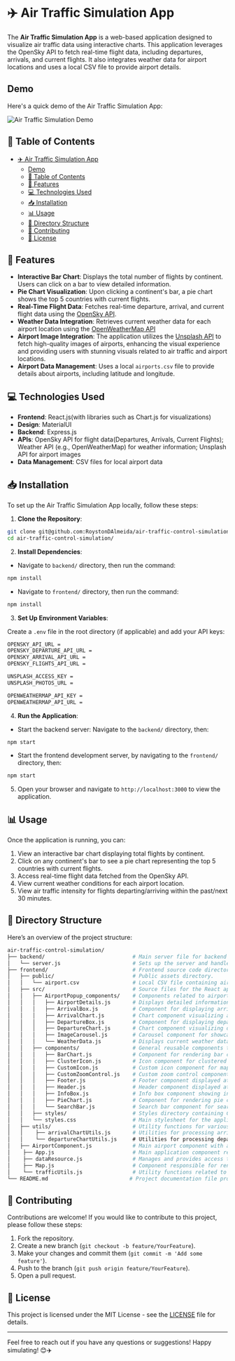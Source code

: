 # ✈️ Air Traffic Simulation App

The **Air Traffic Simulation App** is a web-based application designed to visualize air traffic data using interactive charts. This application leverages the OpenSky API to fetch real-time flight data, including departures, arrivals, and current flights. It also integrates weather data for airport locations and uses a local CSV file to provide airport details.

## Demo

Here's a quick demo of the Air Traffic Simulation App:

![Air Traffic Simulation Demo](./frontend/public/demo_optimized.gif)

## 📖 Table of Contents

- [✈️ Air Traffic Simulation App](#️-air-traffic-simulation-app)
  - [Demo](#demo)
  - [📖 Table of Contents](#-table-of-contents)
  - [🚀 Features](#-features)
  - [💻 Technologies Used](#-technologies-used)
  - [📥 Installation](#-installation)
  - [📊 Usage](#-usage)
  - [📂 Directory Structure](#-directory-structure)
  - [🤝 Contributing](#-contributing)
  - [📄 License](#-license)

## 🚀 Features

- **Interactive Bar Chart**: Displays the total number of flights by continent. Users can click on a bar to view detailed information.
- **Pie Chart Visualization**: Upon clicking a continent's bar, a pie chart shows the top 5 countries with current flights.
- **Real-Time Flight Data**: Fetches real-time departure, arrival, and current flight data using the [OpenSky API](https://opensky-network.org/).
- **Weather Data Integration**: Retrieves current weather data for each airport location
using the [OpenWeatherMap API](https://openweathermap.org/)
- **Airport Image Integration**: The application utilizes the [Unsplash API](https://unsplash.com/) to fetch high-quality images of airports, enhancing the visual experience and providing users with stunning visuals related to air traffic and airport locations.
- **Airport Data Management**: Uses a local `airports.csv` file to provide details about airports, including latitude and longitude.

## 💻 Technologies Used

- **Frontend**: React.js(with libraries such as Chart.js for visualizations)
- **Design**: MaterialUI
- **Backend**: Express.js
- **APIs**: OpenSky API for flight data(Departures, Arrivals, Current Flights); Weather API (e.g., OpenWeatherMap) for weather information; Unsplash API for airport images
- **Data Management**: CSV files for local airport data

## 📥 Installation

To set up the Air Traffic Simulation App locally, follow these steps:

1. **Clone the Repository**:

```bash
git clone git@github.com:RoystonDAlmeida/air-traffic-control-simulation.git
cd air-traffic-control-simulation/
```

2. **Install Dependencies**:

- Navigate to `backend/` directory, then run the command:
```bash
npm install
```

- Navigate to `frontend/` directory, then run the command:
```bash
npm install
```

3. **Set Up Environment Variables**:

Create a `.env` file in the root directory (if applicable) and add your API keys:

```bash
OPENSKY_API_URL = 
OPENSKY_DEPARTURE_API_URL =
OPENSKY_ARRIVAL_API_URL = 
OPENSKY_FLIGHTS_API_URL =

UNSPLASH_ACCESS_KEY =
UNSPLASH_PHOTOS_URL =

OPENWEATHERMAP_API_KEY = 
OPENWEATHERMAP_API_URL =
```

4. **Run the Application**:

- Start the backend server:
Navigate to the `backend/` directory, then:

```bash
npm start
```
- Start the frontend development server, by navigating to the `frontend/` directory, then:

```bash
npm start
```

5. Open your browser and navigate to `http://localhost:3000` to view the application.

## 📊 Usage

Once the application is running, you can:

1. View an interactive bar chart displaying total flights by continent.
2. Click on any continent's bar to see a pie chart representing the top 5 countries with current flights.
3. Access real-time flight data fetched from the OpenSky API.
4. View current weather conditions for each airport location.
5. View air traffic intensity for flights departing/arriving within the past/next 30 minutes.

## 📂 Directory Structure

Here’s an overview of the project structure:

```bash
air-traffic-control-simulation/
├── backend/                            # Main server file for backend operations.
│   └── server.js                       # Sets up the server and handles API requests.
├── frontend/                           # Frontend source code directory.
│   ├── public/                         # Public assets directory.
│   │   └── airport.csv                 # Local CSV file containing airport data.
│   ├── src/                            # Source files for the React application.
│   │   ├── AirportPopup_components/    # Components related to airport popups.
│   │   │   ├── AirportDetails.js       # Displays detailed information about selected airports.
│   │   │   ├── ArrivalBox.js           # Component for displaying arrival flight details.
│   │   │   ├── ArrivalChart.js         # Chart component visualizing arrival flights data.
│   │   │   ├── DepartureBox.js         # Component for displaying departure flight details.
│   │   │   ├── DepartureChart.js       # Chart component visualizing departure flights data.
│   │   │   ├── ImageCarousel.js        # Carousel component for showcasing airport images.
│   │   │   └── WeatherData.js          # Displays current weather data for airports.
│   │   ├── components/                 # General reusable components throughout the app.
│   │   │   ├── BarChart.js             # Component for rendering bar chart visualizations.
│   │   │   ├── ClusterIcon.js          # Icon component for clustered markers on maps.
│   │   │   ├── CustomIcon.js           # Custom icon component for map markers.
│   │   │   ├── CustomZoomControl.js    # Custom zoom control component for maps.
│   │   │   ├── Footer.js               # Footer component displayed at the bottom of the app.
│   │   │   ├── Header.js               # Header component displayed at the top of the app.
│   │   │   ├── InfoBox.js              # Info box component showing information on maps.
│   │   │   ├── PieChart.js             # Component for rendering pie chart visualizations.
│   │   │   └── SearchBar.js            # Search bar component for searching airports.
│   │   ├── styles/                     # Styles directory containing CSS files.
│   │   └── styles.css                  # Main stylesheet for the application’s styling.
│   ├── utils/                          # Utility functions for various functionalities.
│   │    ├── arrivalChartUtils.js       # Utilities for processing arrival chart data.
│   │    └── departureChartUtils.js     # Utilities for processing departure chart data.
│   ├── AirportComponent.js             # Main airport component with airport images, weather data.
│    ├── App.js                         # Main application component rendering the overall app structure.
│    ├── dataResource.js                # Manages and provides access to various data resources used in the app. 
│    ├── Map.js                         # Component responsible for rendering maps and handling map-related logic. 
│    └── trafficUtils.js                # Utility functions related to processing traffic data. 
└── README.md                          # Project documentation file providing an overview and instructions.
```

## 🤝 Contributing

Contributions are welcome! If you would like to contribute to this project, please follow these steps:

1. Fork the repository.
2. Create a new branch (`git checkout -b feature/YourFeature`).
3. Make your changes and commit them (`git commit -m 'Add some feature'`).
4. Push to the branch (`git push origin feature/YourFeature`).
5. Open a pull request.

## 📄 License

This project is licensed under the MIT License - see the [LICENSE](https://opensource.org/licenses/MIT) file for details.

---

Feel free to reach out if you have any questions or suggestions! Happy simulating! 😊✈️
